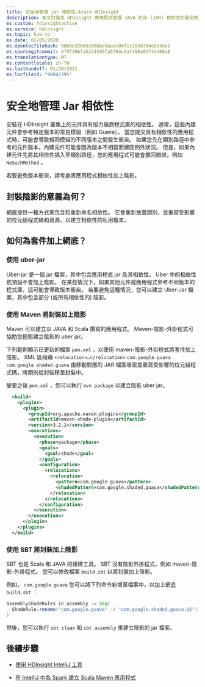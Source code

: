 ```yaml
---
title: 安全地管理 jar 相依性-Azure HDInsight
description: 本文討論為 HDInsight 應用程式管理 JAVA 封存 (JAR) 相依性的最佳做法。
ms.custom: hdinsightactive
ms.service: hdinsight
ms.topic: how-to
ms.date: 02/05/2020
ms.openlocfilehash: 9868e32665c89bbe9aadc06f1c2834704e6534e1
ms.sourcegitcommit: 2f9f306fa5224595fa5f8ec6af498a0df4de08a8
ms.translationtype: MT
ms.contentlocale: zh-TW
ms.lasthandoff: 01/28/2021
ms.locfileid: "98942395"
---
```

# <a name="safely-manage-jar-dependencies"></a>安全地管理 Jar 相依性

安裝在 HDInsight 叢集上的元件具有協力廠商程式庫的相依性。 通常，這些內建元件會參考特定版本的常見模組（例如 Guava）。 當您提交具有相依性的應用程式時，可能會導致相同模組的不同版本之間發生衝突。 如果您先在類別路徑中參考的元件版本，內建元件可能會因為版本不相容而擲回例外狀況。 但是，如果內建元件先將其相依性插入至類別路徑，您的應用程式可能會擲回錯誤，例如 `NoSuchMethod` 。

若要避免版本衝突，請考慮將應用程式相依性加上陰影。

## <a name="what-does-package-shading-mean"></a>封裝陰影的意義為何？
網底提供一種方式來包含和重新命名相依性。 它會重新放置類別，並重寫受影響的位元組程式碼和資源，以建立相依性的私用複本。

## <a name="how-to-shade-a-package"></a>如何為套件加上網底？

### <a name="use-uber-jar"></a>使用 uber-jar
Uber-jar 是一個 jar 檔案，其中包含應用程式 jar 及其相依性。 Uber 中的相依性依預設不會加上陰影。 在某些情況下，如果其他元件或應用程式參考不同版本的程式庫，這可能會導致版本衝突。 若要避免這種情況，您可以建立 Uber-Jar 檔案，其中包含部分 (或所有相依性的) 陰影。

### <a name="shade-package-using-maven"></a>使用 Maven 將封裝加上陰影
Maven 可以建立以 JAVA 和 Scala 撰寫的應用程式。 Maven-陰影-外掛程式可協助您輕鬆建立陰影的 uber jar。

下列範例顯示已更新的檔案 `pom.xml` ，以使用 maven-陰影-外掛程式將套件加上陰影。  XML 區段藉 `<relocation>…</relocation>` `com.google.guava` `com.google.shaded.guava` 由移動對應的 JAR 檔案專案並重寫受影響的位元組程式碼，將類別從封裝移至封裝中。

變更之後 `pom.xml` ，您可以執行 `mvn package` 以建立陰影 uber jar。

```xml
  <build>
    <plugins>
      <plugin>
        <groupId>org.apache.maven.plugins</groupId>
        <artifactId>maven-shade-plugin</artifactId>
        <version>3.2.1</version>
        <executions>
          <execution>
            <phase>package</phase>
            <goals>
              <goal>shade</goal>
            </goals>
            <configuration>
              <relocations>
                <relocation>
                  <pattern>com.google.guava</pattern>
                  <shadedPattern>com.google.shaded.guava</shadedPattern>
                </relocation>
              </relocations>
            </configuration>
          </execution>
        </executions>
      </plugin>
    </plugins>
  </build>
```

### <a name="shade-package-using-sbt"></a>使用 SBT 將封裝加上陰影
SBT 也是 Scala 和 JAVA 的組建工具。 SBT 沒有陰影外掛程式，例如 maven-陰影-外掛程式。 您可以修改檔案 `build.sbt` 以將封裝加上陰影。 

例如， `com.google.guava` 您可以將下列命令新增至檔案中，以加上網底 `build.sbt` ：

```scala
assemblyShadeRules in assembly := Seq(
  ShadeRule.rename("com.google.guava" -> "com.google.shaded.guava.@1").inAll
)
```

然後，您可以執行 `sbt clean` 和 `sbt assembly` 來建立陰影的 jar 檔案。 

## <a name="next-steps"></a>後續步驟

* [使用 HDInsight IntelliJ 工具](../hadoop/apache-hadoop-visual-studio-tools-get-started.md)

* [在 IntelliJ 中為 Spark 建立 Scala Maven 應用程式](./apache-spark-create-standalone-application.md)